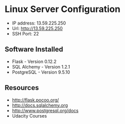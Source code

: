# Linux Server Configuration

* IP address: 13.59.225.250
* Url: http://13.59.225.250
* SSH Port: 22

## Software Installed
* Flask - Version 0.12.2
* SQL Alchemy - Version 1.2.1
* PostgreSQL - Version 9.5.10

## Resources
* http://flask.pocoo.org/
* http://docs.sqlalchemy.org
* http://www.postgresql.org/docs
* Udacity Courses
